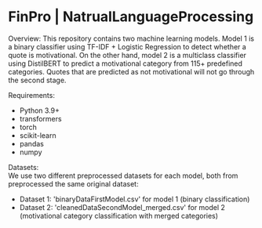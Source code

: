 # FinPro | NatrualLanguageProcessing 

Overview:
This repository contains two machine learning models. Model 1 is a binary classifier using TF-IDF + Logistic Regression to detect whether a quote is motivational. On the other hand, model 2 is a multiclass classifier using DistilBERT to predict a motivational category from 115+ predefined categories. Quotes that are predicted as not motivational will not go through the second stage.

Requirements:
  - Python 3.9+
  - transformers
  - torch
  - scikit-learn
  - pandas
  - numpy

Datasets:   
We use two different preprocessed datasets for each model, both from preprocessed the same original dataset:
  - Dataset 1: 'binaryDataFirstModel.csv' for model 1 (binary classification)
  - Dataset 2: 'cleanedDataSecondModel_merged.csv' for model 2 (motivational category classification with merged categories)
